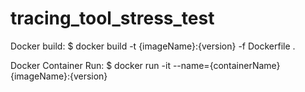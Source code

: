 # tracing_tool_stress_test

Docker build:
$ docker build -t {imageName}:{version} -f Dockerfile .

Docker Container Run:
$ docker run -it --name={containerName} {imageName}:{version}
